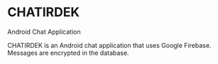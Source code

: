 # CHATIRDEK
Android Chat Application 

CHATIRDEK is an Android chat application that uses Google Firebase.
Messages are encrypted in the database.
